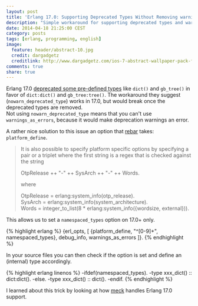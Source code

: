 ```yaml
---
layout: post
title: 'Erlang 17.0: Supporting Deprecated Types Without Removing warnings_as_errors'
description: "Simple workaround for supporting deprecated types and warnings_as_errors."
date: 2014-04-18 21:25:00 CEST
category: posts
tags: [erlang, programming, english]
image:
  feature: header/abstract-10.jpg
  credit: dargadgetz
  creditlink: http://www.dargadgetz.com/ios-7-abstract-wallpaper-pack-for-iphone-5-and-ipod-touch-retina/
comments: true
share: true
---
```


Erlang 17.0 [deprecated some pre-defined types](http://www.erlang.org/download/otp_src_17.0.readme) like `dict()` and `gb_tree()` in favor of `dict:dict()` and `gb_tree:tree()`. The workaround they suggest (`nowarn_deprecated_type`) works in 17.0, but would break once the deprecated types are removed.  
Not using `nowarn_deprecated_type` means that you can't use `warnings_as_errors`, because it would make deprecation warnings an error.

A rather nice solution to this issue an option that [rebar](https://github.com/rebar/rebar) takes: `platform_define`.

>It is also possible to specify platform specific options by specifying a pair or a triplet where the first string is a regex that is checked against the string
>
>  OtpRelease ++ "-" ++ SysArch ++ "-" ++ Words.
>
>where
>
>  OtpRelease = erlang:system_info(otp_release).  
>  SysArch = erlang:system_info(system_architecture).  
>  Words = integer_to_list(8 * erlang:system_info({wordsize, external})).

This allows us to set a `namespaced_types` option on 17.0+ only.

{% highlight erlang %}
{erl_opts, [
  {platform_define, "^[0-9]+", namespaced_types},
  debug_info,
  warnings_as_errors
]}.
{% endhighlight %}

In your source files you can then check if the option is set and define an (internal) type accordingly.

{% highlight erlang linenos %}
-ifdef(namespaced_types).
-type xxx_dict() :: dict:dict().
-else.
-type xxx_dict() :: dict().
-endif.
{% endhighlight %}

I learned about this trick by looking at how [meck](https://github.com/eproxus/meck) handles Erlang 17.0 support.
